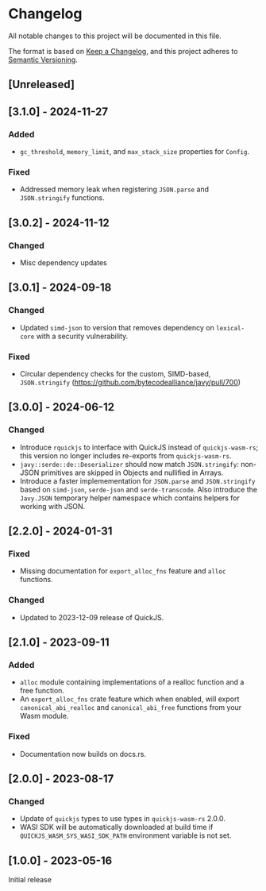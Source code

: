 # Changelog

All notable changes to this project will be documented in this file.

The format is based on [Keep a Changelog](https://keepachangelog.com/en/1.0.0/),
and this project adheres to [Semantic
Versioning](https://semver.org/spec/v2.0.0.html).

## [Unreleased]

## [3.1.0] - 2024-11-27

### Added

- `gc_threshold`, `memory_limit`, and `max_stack_size` properties for `Config`.

### Fixed

- Addressed memory leak when registering `JSON.parse` and `JSON.stringify`
  functions.

## [3.0.2] - 2024-11-12

### Changed

- Misc dependency updates

## [3.0.1] - 2024-09-18

### Changed

- Updated `simd-json` to version that removes dependency on `lexical-core` with
  a security vulnerability.

### Fixed

- Circular dependency checks for the custom, SIMD-based, `JSON.stringify`
  (https://github.com/bytecodealliance/javy/pull/700)

## [3.0.0] - 2024-06-12

### Changed

- Introduce `rquickjs` to interface with QuickJS instead of `quickjs-wasm-rs`;
  this version no longer includes re-exports from `quickjs-wasm-rs`.
- `javy::serde::de::Deserializer` should now match `JSON.stringify`: non-JSON
  primitives are skipped in Objects and nullified in Arrays. 
- Introduce a faster implemementation for `JSON.parse` and `JSON.stringify`
  based on `simd-json`, `serde-json` and `serde-transcode`. Also introduce the
  `Javy.JSON` temporary helper namespace which contains helpers for working with
  JSON.

## [2.2.0] - 2024-01-31

### Fixed

- Missing documentation for `export_alloc_fns` feature and `alloc` functions.

### Changed

- Updated to 2023-12-09 release of QuickJS.

## [2.1.0] - 2023-09-11

### Added

- `alloc` module containing implementations of a realloc function and a free
  function.
- An `export_alloc_fns` crate feature which when enabled, will export
  `canonical_abi_realloc` and `canonical_abi_free` functions from your Wasm
  module.

### Fixed

- Documentation now builds on docs.rs.

## [2.0.0] - 2023-08-17

### Changed

- Update of `quickjs` types to use types in `quickjs-wasm-rs` 2.0.0.
- WASI SDK will be automatically downloaded at build time if
  `QUICKJS_WASM_SYS_WASI_SDK_PATH` environment variable is not set.

## [1.0.0] - 2023-05-16

Initial release
